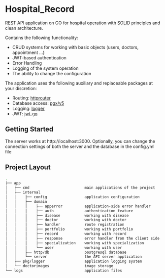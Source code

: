 ﻿# Hospital_Record
  REST API application on GO for hospital operation with SOLID principles and clean architecture.
  
Сontains the following functionality:
 - CRUD systems for working with basic objects (users, doctors, appointment ...)
 - JWT-based authentication
 - Error Handling
 - Logging of the system operation
 - The ability to change the configuration

The application uses the following auxiliary and replaceable packages at your discretion:
 - Routing: [httprouter](https://github.com/julienschmidt/httprouter)
 - Database access: [pgx/v5](https://github.com/jackc/pgx)
 - Logging: [logger](https://github.com/google/logger/blob/master/logger.go)
 - JWT: [jwt-go](https://github.com/dgrijalva/jwt-go)

## Getting Started
  The server works at http://localhost:3000. Optionally, you can change the connection settings of both the server and the database in the config.yml file
## Project Layout
```sh
.
├── app                  
│   ├── cmd                         main applications of the project
│   ├── internal
│   │    ├── config                 application configuration
│   │    ├── domain
│   │    │    ├── apperror          application-side error handler
│   │    │    ├── auth              authentication feature
│   │    │    ├── disease           working with disease
│   │    │    ├── doctor            working with doctor
│   │    │    ├── handler           route registration
│   │    │    ├── portfolio         working with portfolio
│   │    │    ├── record            working with record
│   │    │    ├── response          error handler from the client side
│   │    │    ├── specialization    working with specialization
│   │    │    └── user              working with user
│   │    ├── http/db                postgresql database
│   │    └── server                 the API server application
│   ├── pkg/logger                  application logging system
│   └── doctorimages                image storage
└── logs                            application files
```
